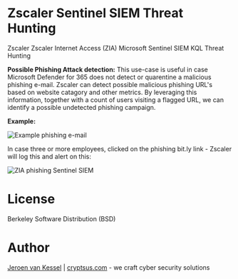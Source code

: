 # Zscaler Sentinel SIEM Threat Hunting
Zscaler Zscaler Internet Access (ZIA) Microsoft Sentinel SIEM KQL Threat Hunting

**Possible Phishing Attack detection:**
This use-case is useful in case Microsoft Defender for 365 does not detect or quarentine a malicious phishing e-mail. Zscaler can detect possible malicious phishing URL's based on website catagory and other metrics. By leveraging this information, together with a count of users visiting a flagged URL, we can identify a possible undetected phishing campaign. 

**Example:**

![Example phishing e-mail](https://www.phishing.org/hs-fs/hubfs/ms_tech-support-scam.png)

In case three or more employees, clicked on the phishing bit.ly link - Zscaler will log this and alert on this:

![ZIA phishing Sentinel SIEM](hhttps://github.com/krabelize/zscaler-sentinel-siem/blob/main/zscaler-phishing-siem.JPG)

# License
Berkeley Software Distribution (BSD)

# Author
[Jeroen van Kessel](https://twitter.com/jeroenvkessel) | [cryptsus.com](https://cryptsus.com) - we craft cyber security solutions
